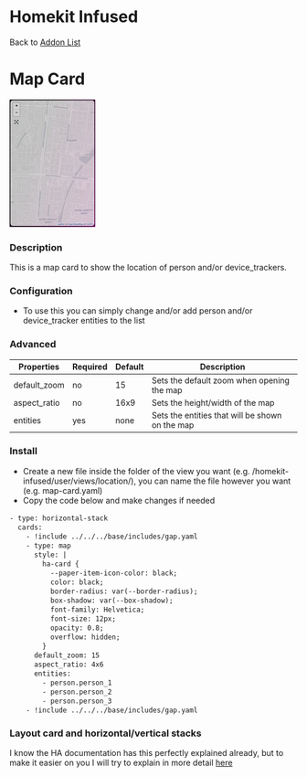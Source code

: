 # Homekit Infused

Back to [Addon List](../addon_list.md)

# Map Card
![Homekit Infused](../images/map-card.png)

### Description
This is a map card to show the location of person and/or device_trackers.

### Configuration
- To use this you can simply change and/or add person and/or device_tracker entities to the list

### Advanced

| Properties | Required | Default | Description |
|----------------------------------|-------------|----------------------------------|----------------------------------------------------------------------------------------------------------------------------------------------------------------------|
| default_zoom | no | 15 | Sets the default zoom when opening the map |
| aspect_ratio | no | 16x9 | Sets the height/width of the map |
| entities | yes | none | Sets the entities that will be shown on the map |

### Install
- Create a new file inside the folder of the view you want (e.g. /homekit-infused/user/views/location/), you can name the file however you want (e.g. map-card.yaml)
- Copy the code below and make changes if needed

```
- type: horizontal-stack
  cards:
    - !include ../../../base/includes/gap.yaml
    - type: map                    
      style: |
        ha-card {
          --paper-item-icon-color: black;
          color: black;
          border-radius: var(--border-radius);
          box-shadow: var(--box-shadow);
          font-family: Helvetica;
          font-size: 12px;
          opacity: 0.8;
          overflow: hidden;
        }                      
      default_zoom: 15
      aspect_ratio: 4x6
      entities:
        - person.person_1
        - person.person_2
        - person.person_3
    - !include ../../../base/includes/gap.yaml
```

### Layout card and horizontal/vertical stacks
I know the HA documentation has this perfectly explained already, but to make it easier on you I will try to explain in more detail [here](../addons/stacks.md)